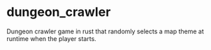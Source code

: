 # dungeon_crawler
Dungeon crawler game in rust that randomly selects a map theme at runtime when the player starts. 

